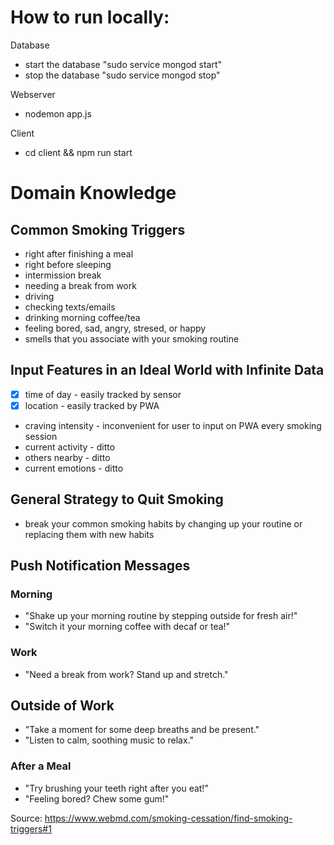 # How to run locally:
Database
- start the database "sudo service mongod start"
- stop the database "sudo service mongod stop"

Webserver
- nodemon app.js

Client 
- cd client && npm run start

# Domain Knowledge
## Common Smoking Triggers
- right after finishing a meal
- right before sleeping
- intermission break
- needing a break from work
- driving
- checking texts/emails
- drinking morning coffee/tea
- feeling bored, sad, angry, stresed, or happy
- smells that you associate with your smoking routine

## Input Features in an Ideal World with Infinite Data
- [x] time of day - easily tracked by sensor
- [x] location - easily tracked by PWA
- craving intensity - inconvenient for user to input on PWA every smoking session
- current activity - ditto
- others nearby - ditto
- current emotions - ditto

## General Strategy to Quit Smoking
- break your common smoking habits by changing up your routine or replacing them with new habits

## Push Notification Messages
### Morning
- "Shake up your morning routine by stepping outside for fresh air!"
- "Switch it your morning coffee with decaf or tea!"

### Work
- "Need a break from work? Stand up and stretch."

## Outside of Work
- "Take a moment for some deep breaths and be present."
- "Listen to calm, soothing  music to relax."

### After a Meal
- "Try brushing your teeth right after you eat!"
- "Feeling bored? Chew some gum!"

Source: https://www.webmd.com/smoking-cessation/find-smoking-triggers#1
